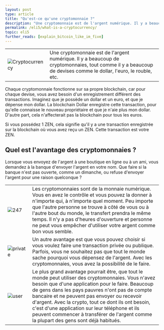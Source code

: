 ```yaml
---
layout: post
type: article
title: "Qu'est-ce qu'une cryptomonnaie ?"
description: "Une cryptomonnaie est de l'argent numérique. Il y a beaucoup de cryptomonnaies, comme il y a beaucoup de monnaies traditionnelles."
permalink: /eli5/what-is-a-cryptocurrency/
topic: eli5
further_reads: [explain_bitcoin_like_im_five]
---
```


<table class="table lead">
    <tr>
        <td class="icon"><img src="/assets/post_files/eli5/what-is-a-cryptocurrency/CryptoC.jpg" alt="Cryptocurrency"></td>
        <td>
            Une cryptomonnaie est de l'argent numérique. Il y a beaucoup de cryptomonnaies, tout comme il y a beaucoup de devises comme le dollar, l'euro, le rouble, etc.
        </td>
    </tr>
</table>

Chaque cryptomonnaie fonctionne sur sa propre blockchain, car pour chaque devise, vous avez besoin d'un enregistrement différent des transactions. Imaginez que je possède un dollar et un euro, et que je dépense mon dollar. La blockchain Dollar enregistre cette transaction, pour qu'elle connaisse le nouveau propriétaire et que je n'aie plus mon dollar. D'autre part, cela n'affecterait pas la blockchain pour tous les euros.

Si vous possédez 1 ZEN, cela signifie qu'il y a une transaction enregistrée sur la blockchain où vous avez reçu un ZEN. Cette transaction est votre ZEN.

## Quel est l'avantage des cryptomonnaies ?

Lorsque vous envoyez de l'argent à une boutique en ligne ou à un ami, vous demandez à la banque d'envoyer l'argent en votre nom. Que faire si la banque n'est pas ouverte, comme un dimanche, ou refuse d'envoyer l'argent pour une raison quelconque ?

<table class="table table-borderless mb-4">
    <tr>
        <td style="width: 65px;"><img src="/assets/post_files/eli5/what-is-the-benefit-of-cryptocurrencies/247.svg" alt="247"></td>
        <td>
            Les cryptomonnaies sont de la monnaie numérique. Vous en avez le contrôle et vous pouvez la donner à n'importe qui, à n'importe quel moment. Peu importe que l'autre personne se trouve à côté de vous ou à l'autre bout du monde, le transfert prendra le même temps. Il n'y a pas d'heures d'ouverture et personne ne peut vous empêcher d'utiliser votre argent comme bon vous semble.
        </td>
    </tr>
    <tr>
        <td><img src="/assets/post_files/eli5/what-is-the-benefit-of-cryptocurrencies/private.svg" alt="private"></td>
        <td>
            Un autre avantage est que vous pouvez choisir si vous voulez faire une transaction privée ou publique. Parfois, vous ne souhaitez pas que tout le monde sache pourquoi vous dépensez de l'argent. Avec les cryptomonnaies, vous avez la possibilité de le faire.
        </td>
    </tr>
    <tr>
        <td><img src="/assets/post_files/eli5/what-is-the-benefit-of-cryptocurrencies/userx.svg" alt="user"></td>
        <td>
            Le plus grand avantage pourrait être, que tout le monde peut utiliser des cryptomonnaies. Vous n'avez besoin que d'une application pour le faire. Beaucoup de gens dans les pays pauvres n'ont pas de compte bancaire et ne peuvent pas envoyer ou recevoir d'argent. Avec la crypto, tout ce dont ils ont besoin, c'est d'une application sur leur téléphone et ils peuvent commencer à transférer de l'argent comme la plupart des gens sont déjà habitués.
         </td>
    </tr>
</table>
